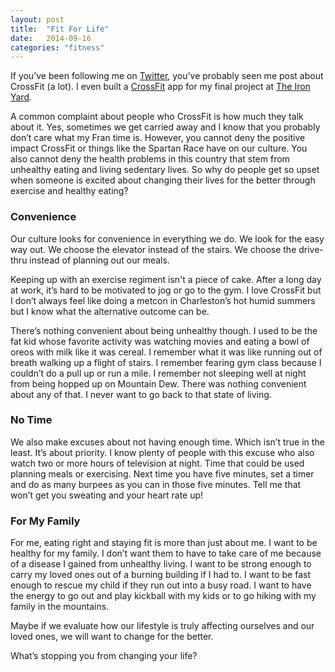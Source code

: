 ```yaml
---
layout: post
title:  "Fit For Life"
date:   2014-09-16 
categories: "fitness"
---
```


If you’ve been following me on [Twitter](https://twitter.com/ShawnLknight), you’ve probably seen me post about CrossFit (a lot). I even built a [CrossFit](https://shawn-final.firebaseapp.com/#/) app for my final project at [The Iron Yard](http://theironyard.com/). 

A common complaint about people who CrossFit is how much they talk about it. Yes, sometimes we get carried away and I know that you probably don’t care what my Fran time is. However, you cannot deny the positive impact CrossFit or things like the Spartan Race have on our culture. You also cannot deny the health problems in this country that stem from unhealthy eating and living sedentary lives. So why do people get so upset when someone is excited about changing their lives for the better through exercise and healthy eating? 

### Convenience

Our culture looks for convenience in everything we do. We look for the easy way out. We choose the elevator instead of the stairs. We choose the drive-thru instead of planning out our meals. 

Keeping up with an exercise regiment isn't a piece of cake. After a long day at work, it’s hard to be motivated to jog or go to the gym. I love CrossFit but I don’t always feel like doing a metcon in Charleston’s hot humid summers but I know what the alternative outcome can be.

There’s nothing convenient about being unhealthy though. I used to be the fat kid whose favorite activity was watching movies and eating a bowl of oreos with milk like it was cereal. I remember what it was like running out of breath walking up a flight of stairs. I remember fearing gym class because I couldn’t do a pull up or run a mile. I remember not sleeping well at night from being hopped up on Mountain Dew. There was nothing convenient about any of that. I never want to go back to that state of living.

### No Time

We also make excuses about not having enough time. Which isn’t true in the least. It’s about priority. I know plenty of people with this excuse who also watch two or more hours of television at night. Time that could be used planning meals or exercising. Next time you have five minutes, set a timer and do as many burpees as you can in those five minutes. Tell me that won’t get you sweating and your heart rate up!

### For My Family

For me, eating right and staying fit is more than just about me. I want to be healthy for my family. I don’t want them to have to take care of me because of a disease I gained from unhealthy living. I want to be strong enough to carry my loved ones out of a burning building if I had to. I want to be fast enough to rescue my child if they run out into a busy road. I want to have the energy to go out and play kickball with my kids or to go hiking with my family in the mountains.

Maybe if we evaluate how our lifestyle is truly affecting ourselves and our loved ones, we will want to change for the better.

What’s stopping you from changing your life?

